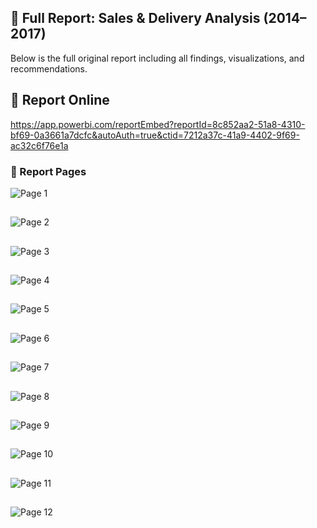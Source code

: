 ## 📘 Full Report: Sales & Delivery Analysis (2014–2017)

Below is the full original report including all findings, visualizations, and recommendations.
## 📌 Report Online
https://app.powerbi.com/reportEmbed?reportId=8c852aa2-51a8-4310-bf69-0a3661a7dcfc&autoAuth=true&ctid=7212a37c-41a9-4402-9f69-ac32c6f76e1a

### 📄 Report Pages

![Page 1](images/report/page_1.png)  
##

![Page 2](images/report/page_2.png)  
##

![Page 3](images/report/page_3.png)  
##

![Page 4](images/report/page_4.png)  
##

![Page 5](images/report/page_5.png)  
##

![Page 6](images/report/page_6.png)  
##

![Page 7](images/report/page_7.png)  
##

![Page 8](images/report/page_8.png)  
##

![Page 9](images/report/page_9.png)  
##

![Page 10](images/report/page_10.png)  
##

![Page 11](images/report/page_11.png)  
##

![Page 12](images/report/page_12.png)  
